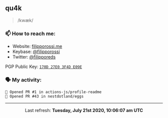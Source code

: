 ## qu4k

> /kwæk/

### 📫 How to reach me:

- Website: [filipporossi.me](https://filipporossi.me/)
- Keybase: [@filipporossi](https://keybase.io/filipporossi)
- Twitter: [@filipporeds](https://keybase.io/filipporeds)

PGP Public Key: [`170D 27E0 3F4D E09E`](https://keybase.io/filipporossi/pgp_keys.asc)

### 🗣 My activity:

```
💪 Opened PR #1 in actions-js/profile-readme
💪 Opened PR #43 in nestdotland/eggs
```

------------
<p align="center">Last refresh: <b>Tuesday, July 21st 2020, 10:06:07 am UTC</b></p>